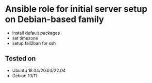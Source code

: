 # Ansible role for initial server setup on Debian-based family

- install default packages
- set timezone
- setup fail2ban for ssh

## Tested on

- Ubuntu 18.04/20.04/22.04
- Debian 10/11
